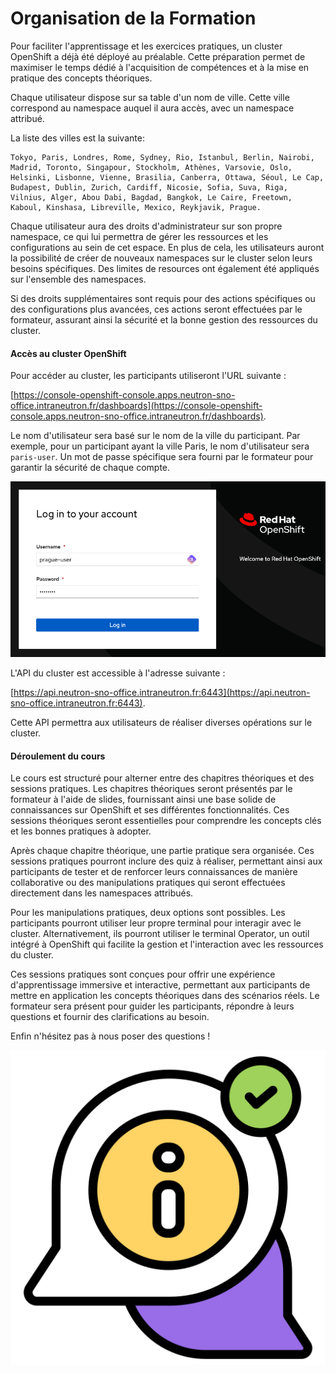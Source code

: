 # Organisation de la Formation

Pour faciliter l'apprentissage et les exercices pratiques, un cluster OpenShift a déjà été déployé au préalable. Cette préparation permet de maximiser le temps dédié à l'acquisition de compétences et à la mise en pratique des concepts théoriques.

 Chaque utilisateur dispose sur sa table d'un nom de ville. Cette ville correspond au namespace auquel il aura accès, avec un namespace attribué.

La liste des villes est la suivante:

```shell
Tokyo, Paris, Londres, Rome, Sydney, Rio, Istanbul, Berlin, Nairobi, Madrid, Toronto, Singapour, Stockholm, Athènes, Varsovie, Oslo, Helsinki, Lisbonne, Vienne, Brasilia, Canberra, Ottawa, Séoul, Le Cap, Budapest, Dublin, Zurich, Cardiff, Nicosie, Sofia, Suva, Riga, Vilnius, Alger, Abou Dabi, Bagdad, Bangkok, Le Caire, Freetown, Kaboul, Kinshasa, Libreville, Mexico, Reykjavik, Prague.
```

Chaque utilisateur aura des droits d'administrateur sur son propre namespace, ce qui lui permettra de gérer les ressources et les configurations au sein de cet espace. En plus de cela, les utilisateurs auront la possibilité de créer de nouveaux namespaces sur le cluster selon leurs besoins spécifiques. Des limites de resources ont également été appliqués sur l'ensemble des namespaces.

Si des droits supplémentaires sont requis pour des actions spécifiques ou des configurations plus avancées, ces actions seront effectuées par le formateur, assurant ainsi la sécurité et la bonne gestion des ressources du cluster.

#### Accès au cluster OpenShift

Pour accéder au cluster, les participants utiliseront l'URL suivante :

[https://console-openshift-console.apps.neutron-sno-office.intraneutron.fr/dashboards](https://console-openshift-console.apps.neutron-sno-office.intraneutron.fr/dashboards).

Le nom d'utilisateur sera basé sur le nom de la ville du participant. Par exemple, pour un participant ayant la ville Paris, le nom d'utilisateur sera `paris-user`. Un mot de passe spécifique sera fourni par le formateur pour garantir la sécurité de chaque compte.

![prague user](./images/prague-user.png)

L'API du cluster est accessible à l'adresse suivante :

[https://api.neutron-sno-office.intraneutron.fr:6443](https://api.neutron-sno-office.intraneutron.fr:6443).

Cette API permettra aux utilisateurs de réaliser diverses opérations sur le cluster.

#### Déroulement du cours

Le cours est structuré pour alterner entre des chapitres théoriques et des sessions pratiques. Les chapitres théoriques seront présentés par le formateur à l'aide de slides, fournissant ainsi une base solide de connaissances sur OpenShift et ses différentes fonctionnalités. Ces sessions théoriques seront essentielles pour comprendre les concepts clés et les bonnes pratiques à adopter.

Après chaque chapitre théorique, une partie pratique sera organisée. Ces sessions pratiques pourront inclure des quiz à réaliser, permettant ainsi aux participants de tester et de renforcer leurs connaissances de manière collaborative ou des manipulations pratiques qui seront effectuées directement dans les namespaces attribués.

Pour les manipulations pratiques, deux options sont possibles. Les participants pourront utiliser leur propre terminal pour interagir avec le cluster. Alternativement, ils pourront utiliser le terminal Operator, un outil intégré à OpenShift qui facilite la gestion et l'interaction avec les ressources du cluster.

Ces sessions pratiques sont conçues pour offrir une expérience d'apprentissage immersive et interactive, permettant aux participants de mettre en application les concepts théoriques dans des scénarios réels. Le formateur sera présent pour guider les participants, répondre à leurs questions et fournir des clarifications au besoin.

Enfin n'hésitez pas à nous poser des questions !

![container stack](./images/chat.png)
